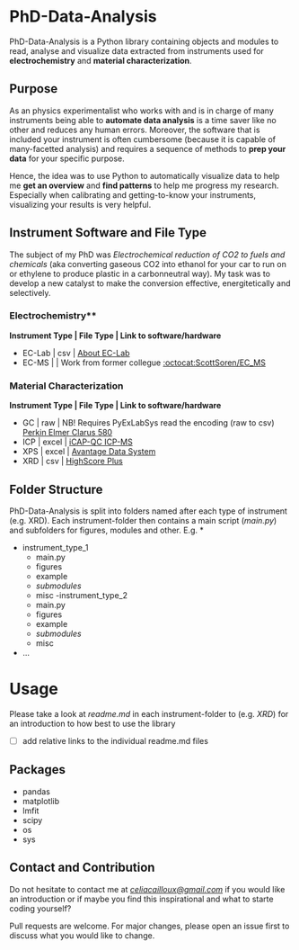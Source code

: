 # PhD-Data-Analysis

PhD-Data-Analysis is a Python library containing objects and modules to read, analyse and visualize data extracted from instruments used for **electrochemistry** and **material characterization**. 

## Purpose

As an physics experimentalist who works with and is in charge of many instruments being able to **automate data analysis** is a time saver like no other and reduces any human errors. Moreover, the software that is included your instrument is often cumbersome (because it is capable of many-facetted analysis) and requires a sequence of methods to **prep your data** for your specific purpose. 

Hence, the idea was to use Python to automatically visualize data to help me **get an overview** and **find patterns** to help me progress my research. Especially when calibrating and getting-to-know your instruments, visualizing your results is very helpful.  

## Instrument Software and File Type

The subject of my PhD was *Electrochemical reduction of CO2 to fuels and chemicals* (aka converting gaseous CO2 into ethanol for your car to run on or ethylene to produce plastic in a carbonneutral way). My task was to develop a new catalyst to make the conversion effective, energitetically and selectively.

### Electrochemistry**

**Instrument Type | File Type | Link to software/hardware**
- EC-Lab | csv | [About EC-Lab](https://snowhouse.ca/pdf/Biologic%20-%20Ec-Lab.pdf)
- EC-MS  |     | Work from former collegue [:octocat:ScottSoren/EC_MS](https://github.com/ScottSoren/EC_MS)


### Material Characterization

**Instrument Type | File Type | Link to software/hardware**
- GC  | raw   | NB! Requires PyExLabSys read the encoding (raw to csv) [Perkin Elmer Clarus 580](https://www.perkinelmer.com/lab-solutions/resources/docs/GDE_Clarus500-580UserGuide.pdf)
- ICP | excel | [iCAP-QC ICP-MS](https://www.thermofisher.com/order/catalog/product/IQLAAGGAAQFAQKMBIT?ce=E.21CMD.DL107.34553.01&cid=E.21CMD.DL107.34553.01&ef_id=Cj0KCQiAmL-ABhDFARIsAKywVafdhDB3pSLNYfZLbrDsCVPh5PA-6ulw3b8XplKiKTSB_LRYruyXYQ8aAgwhEALw_wcB:G:s&s_kwcid=AL!3652!3!356242366285!e!!g!!icap%20rq%20icp%20ms&gclid=Cj0KCQiAmL-ABhDFARIsAKywVafdhDB3pSLNYfZLbrDsCVPh5PA-6ulw3b8XplKiKTSB_LRYruyXYQ8aAgwhEALw_wcB#/IQLAAGGAAQFAQKMBIT?ce=E.21CMD.DL107.34553.01&cid=E.21CMD.DL107.34553.01&ef_id=Cj0KCQiAmL-ABhDFARIsAKywVafdhDB3pSLNYfZLbrDsCVPh5PA-6ulw3b8XplKiKTSB_LRYruyXYQ8aAgwhEALw_wcB:G:s&s_kwcid=AL!3652!3!356242366285!e!!g!!icap%20rq%20icp%20ms&gclid=Cj0KCQiAmL-ABhDFARIsAKywVafdhDB3pSLNYfZLbrDsCVPh5PA-6ulw3b8XplKiKTSB_LRYruyXYQ8aAgwhEALw_wcB) 
- XPS | excel | [Avantage Data System](https://www.thermofisher.com/order/catalog/product/IQLAADGACKFAKRMAVI#/IQLAADGACKFAKRMAVI)
- XRD | csv   | [HighScore Plus](https://www.malvernpanalytical.com/en/products/category/software/x-ray-diffraction-software/highscore-with-plus-option)

## Folder Structure

PhD-Data-Analysis is split into folders named after each type of instrument (e.g. XRD). Each instrument-folder then contains a main script (*main.py*) and subfolders for figures, modules and other. E.g. *
- instrument_type_1
  - main.py
  - figures
  - example
  - *submodules*
  - misc
-instrument_type_2
  - main.py
  - figures
  - example
  - *submodules*
  - misc
- ...

# Usage

Please take a look at *readme.md* in each instrument-folder to (e.g. *XRD*) for an introduction to how best to use the library

- [ ] add relative links to the individual readme.md files

## Packages

- pandas
- matplotlib
- lmfit
- scipy
- os
- sys

## Contact and Contribution

Do not hesitate to contact me at *celiacailloux@gmail.com* if you would like an introduction or if maybe you find this inspirational and what to starte coding yourself?

Pull requests are welcome. For major changes, please open an issue first to discuss what you would like to change.
